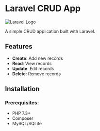 # Laravel CRUD App

![Laravel Logo](https://laravel.com/img/logotype.min.svg)

A simple CRUD application built with Laravel.

## Features

- **Create**: Add new records
- **Read**: View records
- **Update**: Edit records
- **Delete**: Remove records

## Installation

### Prerequisites:
- PHP 7.3+ 
- Composer 
- MySQL/SQLite

